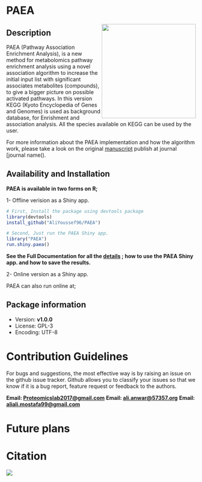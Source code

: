 # PAEA


<img align="right" width="250" height="250" src="https://github.com/AliYoussef96/PEAA/blob/main/logos/paealogo.png">

## Description

PAEA (Pathway Association Enrichment Analysis), is a new method for metabolomics pathway enrichment analysis using a novel association algorithm to increase the initial input list with significant associates metabolites (compounds), to give a bigger picture on possible activated pathways. In this version KEGG (Kyoto Encyclopedia of Genes and Genomes) is used as background database, for Enrishment and association analysis. All the species available on KEGG can be used by the user.

For more information about the PAEA implementation and how the algorithm work, please take a look on the original [manuscript]() publish at journal [journal name().

## Availability and Installation 

**PAEA is available in two forms on R;**

1-	Offline verision as a Shiny app.

```R
# First, Install the package using devtools package
library(devtools)
install_github("AliYoussef96/PAEA")

# Second, Just run the PAEA Shiny app.
library("PAEA")
run.shiny.paea()
```

**See the Full Documentation for all the [details]() ; how to use the PAEA Shiny app. and how to save the results.**

2-	Online version as a Shiny app.

PAEA can also run online at; 

## Package information

- Version: **v1.0.0**
- License: GPL-3
- Encoding: UTF-8


# Contribution Guidelines

For bugs and suggestions, the most effective way is by raising an issue on the github issue tracker. Github allows you to classify your issues so that we know if it is a bug report, feature request or feedback to the authors.

**Email: Proteomicslab2017@gmail.com**
**Email: ali.anwar@57357.org**
**Email: aliali.mostafa99@gmail.com**

# Future plans

# Citation

![](https://www.57357.org/app/uploads/2019/12/logo-2.png)
